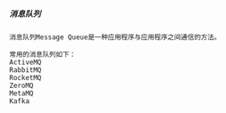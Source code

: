 
##### 消息队列

    消息队列Message Queue是一种应用程序与应用程序之间通信的方法。

    常用的消息队列如下：
    ActiveMQ
    RabbitMQ
    RocketMQ
    ZeroMQ
    MetaMQ
    Kafka
